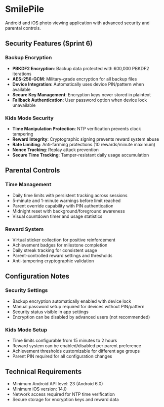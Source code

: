 # SmilePile

Android and iOS photo viewing application with advanced security and parental controls.

## Security Features (Sprint 6)

### Backup Encryption
- **PBKDF2 Encryption**: Backup data protected with 600,000 PBKDF2 iterations
- **AES-256-GCM**: Military-grade encryption for all backup files
- **Device Integration**: Automatically uses device PIN/pattern when available
- **Secure Key Management**: Encryption keys never stored in plaintext
- **Fallback Authentication**: User password option when device lock unavailable

### Kids Mode Security
- **Time Manipulation Protection**: NTP verification prevents clock tampering
- **Reward Integrity**: Cryptographic signing prevents reward system abuse
- **Rate Limiting**: Anti-farming protections (10 rewards/minute maximum)
- **Nonce Tracking**: Replay attack prevention
- **Secure Time Tracking**: Tamper-resistant daily usage accumulation

## Parental Controls

### Time Management
- Daily time limits with persistent tracking across sessions
- 5-minute and 1-minute warnings before limit reached
- Parent override capability with PIN authentication
- Midnight reset with background/foreground awareness
- Visual countdown timer and usage statistics

### Reward System
- Virtual sticker collection for positive reinforcement
- Achievement badges for milestone completion
- Daily streak tracking for consistent usage
- Parent-controlled reward settings and thresholds
- Anti-tampering cryptographic validation

## Configuration Notes

### Security Settings
- Backup encryption automatically enabled with device lock
- Manual password setup required for devices without PIN/pattern
- Security status visible in app settings
- Encryption can be disabled by advanced users (not recommended)

### Kids Mode Setup
- Time limits configurable from 15 minutes to 2 hours
- Reward system can be enabled/disabled per parent preference
- Achievement thresholds customizable for different age groups
- Parent PIN required for all configuration changes

## Technical Requirements
- Minimum Android API level: 23 (Android 6.0)
- Minimum iOS version: 14.0
- Network access required for NTP time verification
- Secure storage for encryption keys and reward data
